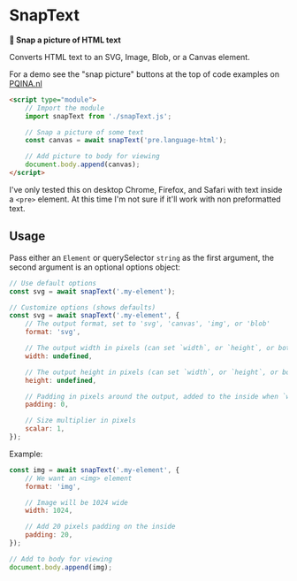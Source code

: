 # SnapText

**📸 Snap a picture of HTML text**

Converts HTML text to an SVG, Image, Blob, or a Canvas element.

For a demo see the "snap picture" buttons at the top of code examples on [PQINA.nl](https://pqina.nl/blog/upload-image-with-nodejs/)

```html
<script type="module">
    // Import the module
    import snapText from './snapText.js';

    // Snap a picture of some text
    const canvas = await snapText('pre.language-html');

    // Add picture to body for viewing
    document.body.append(canvas);
</script>
```

I've only tested this on desktop Chrome, Firefox, and Safari with text inside a `<pre>` element. At this time I'm not sure if it'll work with non preformatted text.

## Usage

Pass either an `Element` or querySelector `string` as the first argument, the second argument is an optional options object:

```js
// Use default options
const svg = await snapText('.my-element');

// Customize options (shows defaults)
const svg = await snapText('.my-element', {
    // The output format, set to 'svg', 'canvas', 'img', or 'blob'
    format: 'svg',

    // The output width in pixels (can set `width`, or `height`, or both)
    width: undefined,

    // The output height in pixels (can set `width`, or `height`, or both)
    height: undefined,

    // Padding in pixels around the output, added to the inside when `width` or `height` is set
    padding: 0,

    // Size multiplier in pixels
    scalar: 1,
});
```

Example:

```js
const img = await snapText('.my-element', {
    // We want an <img> element
    format: 'img',

    // Image will be 1024 wide
    width: 1024,

    // Add 20 pixels padding on the inside
    padding: 20,
});

// Add to body for viewing
document.body.append(img);
```
